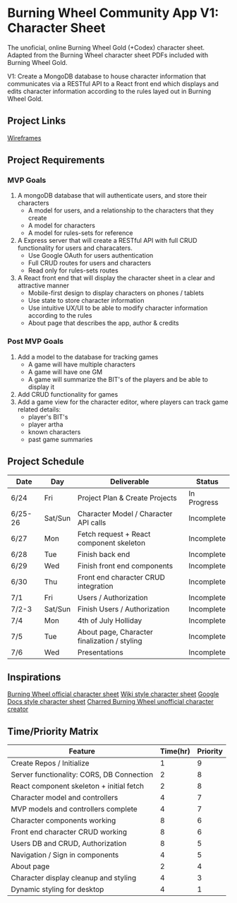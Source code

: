 # Burning Wheel Community App V1: Character Sheet

The unoficial, online Burning Wheel Gold (+Codex) character sheet. Adapted from the Burning Wheel character sheet PDFs included with Burning Wheel Gold.

V1: Create a MongoDB database to house character information that communicates via a RESTful API to a React front end which displays and edits character information according to the rules layed out in Burning Wheel Gold.

## Project Links

[Wireframes](https://www.figma.com/file/jW6WGkQOYvzi96RGTy8lYc/Untitled?node-id=0%3A1)

## Project Requirements

### MVP Goals

1. A mongoDB database that will authenticate users, and store their characters
   - A model for users, and a relationship to the characters that they create
   - A model for characters
   - A model for rules-sets for reference
2. A Express server that will create a RESTful API with full CRUD functionality for users and characaters.
   - Use Google OAuth for users authentication
   - Full CRUD routes for users and characters
   - Read only for rules-sets routes
3. A React front end that will display the character sheet in a clear and attractive manner
   - Mobile-first design to display characters on phones / tablets
   - Use state to store character information
   - Use intuitive UX/UI to be able to modify character information according to the rules
   - About page that describes the app, author & credits

### Post MVP Goals

1. Add a model to the database for tracking games
   - A game will have multiple characters
   - A game will have one GM
   - A game will summarize the BIT's of the players and be able to display it
2. Add CRUD functionality for games
3. Add a game view for the character editor, where players can track game related details:
   - player's BIT's
   - player artha
   - known characters
   - past game summaries

## Project Schedule

| Date    | Day     | Deliverable                                  | Status      |
| ------- | ------- | -------------------------------------------- | ----------- |
| 6/24    | Fri     | Project Plan & Create Projects               | In Progress |
| 6/25-26 | Sat/Sun | Character Model / Character API calls        | Incomplete  |
| 6/27    | Mon     | Fetch request + React component skeleton     | Incomplete  |
| 6/28    | Tue     | Finish back end                              | Incomplete  |
| 6/29    | Wed     | Finish front end components                  | Incomplete  |
| 6/30    | Thu     | Front end character CRUD integration         | Incomplete  |
| 7/1     | Fri     | Users / Authorization                        | Incomplete  |
| 7/2-3   | Sat/Sun | Finish Users / Authorization                 | Incomplete  |
| 7/4     | Mon     | 4th of July Holliday                         | Incomplete  |
| 7/5     | Tue     | About page, Character finalization / styling | Incomplete  |
| 7/6     | Wed     | Presentations                                | Incomplete  |

## Inspirations

[Burning Wheel official character sheet](https://pdfcoffee.com/burning-wheel-character-sheet-4-pdf-free.html)
[Wiki style character sheet](https://vipersgate.obscuritus.ca/index.php?title=Sarlan_The_Thief)
[Google Docs style character sheet](https://docs.google.com/spreadsheets/d/1pWbAH6WgCs_EcBpyxTMSHm3wcTHEULjw-4gAzCk2SMI/edit?usp=sharing)
[Charred Burning Wheel unofficial character creator](http://charred-black.herokuapp.com/#/)

## Time/Priority Matrix

| Feature                                   | Time(hr) | Priority |
| ----------------------------------------- | -------- | -------- |
| Create Repos / Initialize                 | 1        | 9        |
| Server functionality: CORS, DB Connection | 2        | 8        |
| React component skeleton + initial fetch  | 2        | 8        |
| Character model and controllers           | 4        | 7        |
| MVP models and controllers complete       | 4        | 7        |
| Character components working              | 8        | 6        |
| Front end character CRUD working          | 8        | 6        |
| Users DB and CRUD, Authorization          | 8        | 5        |
| Navigation / Sign in components           | 4        | 5        |
| About page                                | 2        | 4        |
| Character display cleanup and styling     | 4        | 3        |
| Dynamic styling for desktop               | 4        | 1        |

